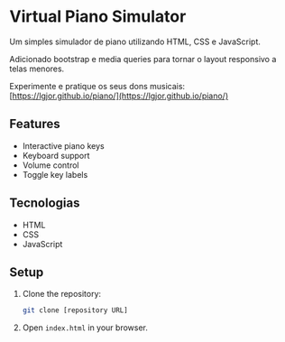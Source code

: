 # Virtual Piano Simulator

Um simples simulador de piano utilizando HTML, CSS e JavaScript.

Adicionado bootstrap e media queries para tornar o layout responsivo a telas menores.

Experimente e pratique os seus dons musicais: [https://lgjor.github.io/piano/](https://lgjor.github.io/piano/)

## Features

- Interactive piano keys
- Keyboard support
- Volume control
- Toggle key labels

## Tecnologias

- HTML
- CSS
- JavaScript

## Setup

1. Clone the repository:

    ```bash
    git clone [repository URL]
    ```

2. Open `index.html` in your browser.

